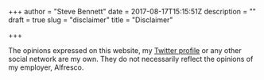 +++
author = "Steve Bennett"
date = 2017-08-17T15:15:51Z
description = ""
draft = true
slug = "disclaimer"
title = "Disclaimer"

+++


<p>The opinions expressed on this website, my <a href="http://www.twitter.com/stevebennett">Twitter profile</a> or any other social network are my own. They do not necessarily reflect the opinions of my employer, Alfresco.</p>



